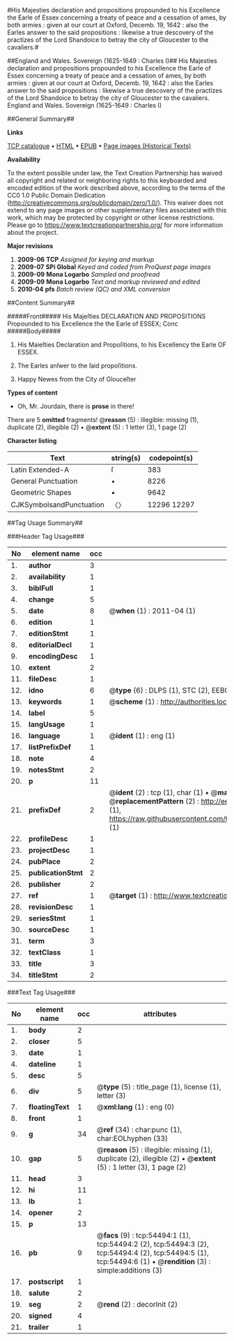 #His Majesties declaration and propositions propounded to his Excellence the Earle of Essex concerning a treaty of peace and a cessation of ames, by both armies : given at our court at Oxford, Decemb. 19, 1642 : also the Earles answer to the said propositions : likewise a true descovery of the practizes of the Lord Shandoice to betray the city of Gloucester to the cavaliers.#

##England and Wales. Sovereign (1625-1649 : Charles I)##
His Majesties declaration and propositions propounded to his Excellence the Earle of Essex concerning a treaty of peace and a cessation of ames, by both armies : given at our court at Oxford, Decemb. 19, 1642 : also the Earles answer to the said propositions : likewise a true descovery of the practizes of the Lord Shandoice to betray the city of Gloucester to the cavaliers.
England and Wales. Sovereign (1625-1649 : Charles I)

##General Summary##

**Links**

[TCP catalogue](http://www.ota.ox.ac.uk/tcp/)  • 
[HTML](http://tei.it.ox.ac.uk/tcp/Texts-HTML/free/A31/A31842.html)  • 
[EPUB](http://tei.it.ox.ac.uk/tcp/Texts-EPUB/free/A31/A31842.epub) • 
[Page images (Historical Texts)](https://historicaltexts.jisc.ac.uk/eebo-12123952e)

**Availability**

To the extent possible under law, the Text Creation Partnership has waived all copyright and related or neighboring rights to this keyboarded and encoded edition of the work described above, according to the terms of the CC0 1.0 Public Domain Dedication (http://creativecommons.org/publicdomain/zero/1.0/). This waiver does not extend to any page images or other supplementary files associated with this work, which may be protected by copyright or other license restrictions. Please go to https://www.textcreationpartnership.org/ for more information about the project.

**Major revisions**

1. __2009-06__ __TCP__ *Assigned for keying and markup*
1. __2009-07__ __SPi Global__ *Keyed and coded from ProQuest page images*
1. __2009-09__ __Mona Logarbo__ *Sampled and proofread*
1. __2009-09__ __Mona Logarbo__ *Text and markup reviewed and edited*
1. __2010-04__ __pfs__ *Batch review (QC) and XML conversion*

##Content Summary##

#####Front#####
His Majeſties DECLARATION AND PROPOSITIONS Propounded to his Excellence the the Earle of ESSEX; Conc
#####Body#####

1. His Maieſties Declaration and Propoſitions, to his Excellency the Earle OF ESSEX.

1. The Earles anſwer to the ſaid propoſitions.

1. Happy Newes from the City of Glouceſter

**Types of content**

  * Oh, Mr. Jourdain, there is **prose** in there!

There are 5 **omitted** fragments! 
 @__reason__ (5) : illegible: missing (1), duplicate (2), illegible (2)  •  @__extent__ (5) : 1 letter (3), 1 page (2)

**Character listing**


|Text|string(s)|codepoint(s)|
|---|---|---|
|Latin Extended-A|ſ|383|
|General Punctuation|•|8226|
|Geometric Shapes|▪|9642|
|CJKSymbolsandPunctuation|〈〉|12296 12297|

##Tag Usage Summary##

###Header Tag Usage###

|No|element name|occ|attributes|
|---|---|---|---|
|1.|__author__|3||
|2.|__availability__|1||
|3.|__biblFull__|1||
|4.|__change__|5||
|5.|__date__|8| @__when__ (1) : 2011-04 (1)|
|6.|__edition__|1||
|7.|__editionStmt__|1||
|8.|__editorialDecl__|1||
|9.|__encodingDesc__|1||
|10.|__extent__|2||
|11.|__fileDesc__|1||
|12.|__idno__|6| @__type__ (6) : DLPS (1), STC (2), EEBO-CITATION (1), OCLC (1), VID (1)|
|13.|__keywords__|1| @__scheme__ (1) : http://authorities.loc.gov/ (1)|
|14.|__label__|5||
|15.|__langUsage__|1||
|16.|__language__|1| @__ident__ (1) : eng (1)|
|17.|__listPrefixDef__|1||
|18.|__note__|4||
|19.|__notesStmt__|2||
|20.|__p__|11||
|21.|__prefixDef__|2| @__ident__ (2) : tcp (1), char (1)  •  @__matchPattern__ (2) : ([0-9\-]+):([0-9IVX]+) (1), (.+) (1)  •  @__replacementPattern__ (2) : http://eebo.chadwyck.com/downloadtiff?vid=$1&page=$2 (1), https://raw.githubusercontent.com/textcreationpartnership/Texts/master/tcpchars.xml#$1 (1)|
|22.|__profileDesc__|1||
|23.|__projectDesc__|1||
|24.|__pubPlace__|2||
|25.|__publicationStmt__|2||
|26.|__publisher__|2||
|27.|__ref__|1| @__target__ (1) : http://www.textcreationpartnership.org/docs/. (1)|
|28.|__revisionDesc__|1||
|29.|__seriesStmt__|1||
|30.|__sourceDesc__|1||
|31.|__term__|3||
|32.|__textClass__|1||
|33.|__title__|3||
|34.|__titleStmt__|2||


###Text Tag Usage###

|No|element name|occ|attributes|
|---|---|---|---|
|1.|__body__|2||
|2.|__closer__|5||
|3.|__date__|1||
|4.|__dateline__|1||
|5.|__desc__|5||
|6.|__div__|5| @__type__ (5) : title_page (1), license (1), letter (3)|
|7.|__floatingText__|1| @__xml:lang__ (1) : eng (0)|
|8.|__front__|1||
|9.|__g__|34| @__ref__ (34) : char:punc (1), char:EOLhyphen (33)|
|10.|__gap__|5| @__reason__ (5) : illegible: missing (1), duplicate (2), illegible (2)  •  @__extent__ (5) : 1 letter (3), 1 page (2)|
|11.|__head__|3||
|12.|__hi__|11||
|13.|__lb__|1||
|14.|__opener__|2||
|15.|__p__|13||
|16.|__pb__|9| @__facs__ (9) : tcp:54494:1 (1), tcp:54494:2 (2), tcp:54494:3 (2), tcp:54494:4 (2), tcp:54494:5 (1), tcp:54494:6 (1)  •  @__rendition__ (3) : simple:additions (3)|
|17.|__postscript__|1||
|18.|__salute__|2||
|19.|__seg__|2| @__rend__ (2) : decorInit (2)|
|20.|__signed__|4||
|21.|__trailer__|1||
